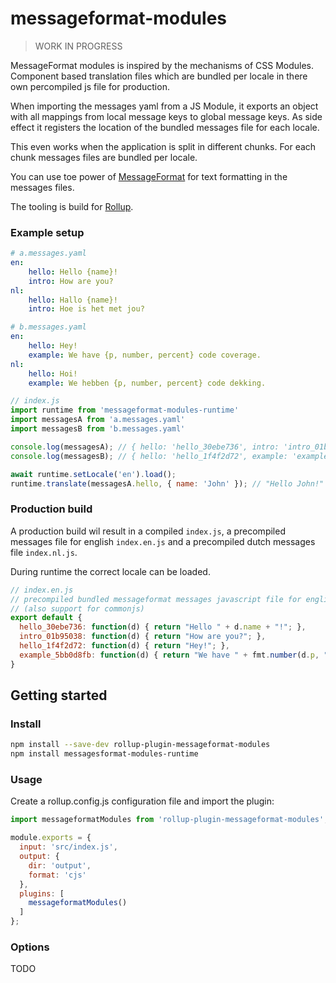# messageformat-modules

> WORK IN PROGRESS

MessageFormat modules is inspired by the mechanisms of CSS Modules. Component based translation files which are bundled per locale in there own percompiled js file for production.

When importing the messages yaml from a JS Module, it exports an object with all mappings from local message keys to global message keys. As side effect it registers the location of the bundled messages file for each locale.

This even works when the application is split in different chunks. For each chunk messages files are bundled per locale.

You can use toe power of [MessageFormat](https://www.npmjs.com/package/messageformat) for text formatting in the messages files.

The tooling is build for [Rollup](https://rollupjs.org/guide/en/).

### Example setup

```yaml
# a.messages.yaml
en:
    hello: Hello {name}!
    intro: How are you?
nl:
    hello: Hallo {name}!
    intro: Hoe is het met jou?
```

```yaml
# b.messages.yaml
en:
    hello: Hey!
    example: We have {p, number, percent} code coverage.
nl:
    hello: Hoi!
    example: We hebben {p, number, percent} code dekking.
```

```js
// index.js
import runtime from 'messageformat-modules-runtime'
import messagesA from 'a.messages.yaml'
import messagesB from 'b.messages.yaml'

console.log(messagesA); // { hello: 'hello_30ebe736', intro: 'intro_01b95038' }
console.log(messagesB); // { hello: 'hello_1f4f2d72', example: 'example_5bb0d8fb' }

await runtime.setLocale('en').load();
runtime.translate(messagesA.hello, { name: 'John' }); // "Hello John!"
```

### Production build

A production build wil result in a compiled `index.js`, a precompiled messages file for english `index.en.js` and a precompiled dutch messages file `index.nl.js`.

During runtime the correct locale can be loaded.

```js
// index.en.js
// precompiled bundled messageformat messages javascript file for english
// (also support for commonjs)
export default {
  hello_30ebe736: function(d) { return "Hello " + d.name + "!"; },
  intro_01b95038: function(d) { return "How are you?"; },
  hello_1f4f2d72: function(d) { return "Hey!"; },
  example_5bb0d8fb: function(d) { return "We have " + fmt.number(d.p, "en", (" percent").trim()) + " code coverage."; }
}
```

## Getting started

### Install

```bash
npm install --save-dev rollup-plugin-messageformat-modules
npm install messagesformat-modules-runtime
```

### Usage

Create a rollup.config.js configuration file and import the plugin:

```js
import messageformatModules from 'rollup-plugin-messageformat-modules';

module.exports = {
  input: 'src/index.js',
  output: {
    dir: 'output',
    format: 'cjs'
  },
  plugins: [
    messageformatModules()
  ]
};
```

### Options

TODO
